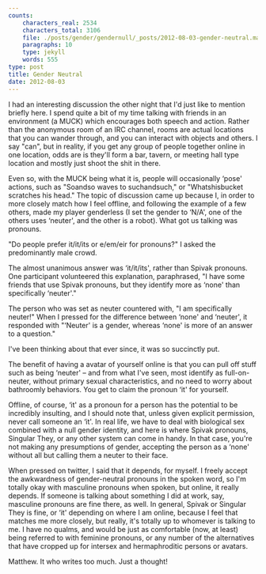 ```yaml
---
counts:
    characters_real: 2534
    characters_total: 3106
    file: ./posts/gender/gendernull/_posts/2012-08-03-gender-neutral.markdown
    paragraphs: 10
    type: jekyll
    words: 555
type: post
title: Gender Neutral
date: 2012-08-03
---
```


I had an interesting discussion the other night that I'd just like to mention briefly here.  I spend quite a bit of my time talking with friends in an environment (a MUCK) which encourages both speech and action.  Rather than the anonymous room of an IRC channel, rooms are actual locations that you can wander through, and you can interact with objects and others.  I say "can", but in reality, if you get any group of people together online in one location, odds are is they'll form a bar, tavern, or meeting hall type location and mostly just shoot the shit in there.

Even so, with the MUCK being what it is, people will occasionally ‘pose' actions, such as "Soandso waves to suchandsuch," or "Whatshisbucket scratches his head."  The topic of discussion came up because I, in order to more closely match how I feel offline, and following the example of a few others, made my player genderless (I set the gender to ‘N/A', one of the others uses ‘neuter', and the other is a robot).  What got us talking was pronouns.

"Do people prefer it/it/its or e/em/eir for pronouns?" I asked the predominantly male crowd.

The almost unanimous answer was ‘it/it/its', rather than Spivak pronouns.  One participant volunteered this explanation, paraphrased, "I have some friends that use Spivak pronouns, but they identify more as ‘none' than specifically ‘neuter'."

The person who was set as neuter countered with, "I am specifically neuter!"  When I pressed for the difference between ‘none' and ‘neuter', it responded with "‘Neuter' is a gender, whereas ‘none' is more of an answer to a question."

I've been thinking about that ever since, it was so succinctly put.

The benefit of having a avatar of yourself online is that you can pull off stuff such as being ‘neuter' – and from what I've seen, most identify as full-on-neuter, without primary sexual characteristics, and no need to worry about bathroomly behaviors.  You get to claim the pronoun ‘it' for yourself.

Offline, of course, ‘it' as a pronoun for a person has the potential to be incredibly insulting, and I should note that, unless given explicit permission, never call someone an ‘it'.  In real life, we have to deal with biological sex combined with a null gender identity, and here is where Spivak pronouns, Singular They, or any other system can come in handy.  In that case, you're not making any presumptions of gender, accepting the person as a ‘none'  without all but calling them a neuter to their face.

When pressed on twitter, I said that it depends, for myself.  I freely accept the awkwardness of gender-neutral pronouns in the spoken word, so I'm totally okay with masculine pronouns when spoken, but online, it really depends.  If someone is talking about something I did at work, say, masculine pronouns are fine there, as well.  In general, Spivak or Singular They is fine, or ‘it' depending on where I am online, because I feel that matches me more closely, but really, it's totally up to whomever is talking to me.  I have no qualms, and would be just as comfortable (now, at least) being referred to with feminine pronouns, or any number of the alternatives that have cropped up for intersex and hermaphroditic persons or avatars.

Matthew.  It who writes too much.  Just a thought!
